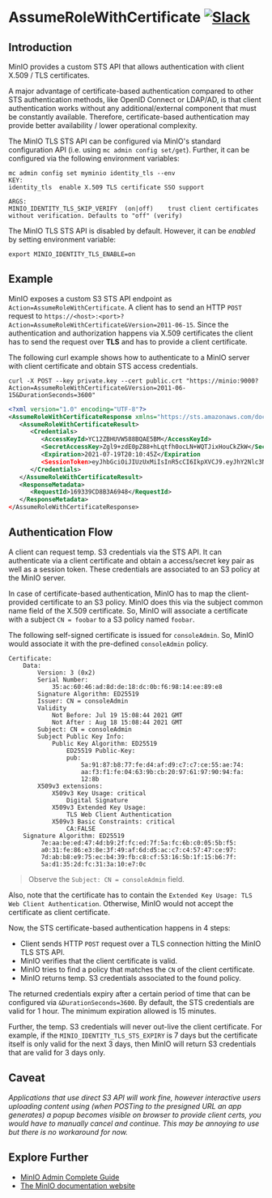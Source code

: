 # AssumeRoleWithCertificate [![Slack](https://slack.min.io/slack?type=svg)](https://slack.min.io)

## Introduction
MinIO provides a custom STS API that allows authentication with client X.509 / TLS certificates.

A major advantage of certificate-based authentication compared to other STS authentication methods, like OpenID Connect or LDAP/AD, is that client authentication works without any additional/external component that must be constantly available. Therefore, certificate-based authentication may provide better availability / lower operational complexity.

The MinIO TLS STS API can be configured via MinIO's standard configuration API (i.e. using `mc admin config set/get`). Further, it can be configured via the following environment variables:

```
mc admin config set myminio identity_tls --env
KEY:
identity_tls  enable X.509 TLS certificate SSO support

ARGS:
MINIO_IDENTITY_TLS_SKIP_VERIFY  (on|off)    trust client certificates without verification. Defaults to "off" (verify)
```

The MinIO TLS STS API is disabled by default. However, it can be *enabled* by setting environment variable:
```
export MINIO_IDENTITY_TLS_ENABLE=on
```

## Example
MinIO exposes a custom S3 STS API endpoint as `Action=AssumeRoleWithCertificate`. A client has to send an HTTP `POST` request to `https://<host>:<port>?Action=AssumeRoleWithCertificate&Version=2011-06-15`. Since the authentication and authorization happens via X.509 certificates the client has to send the request over **TLS** and has to provide
a client certificate.

The following curl example shows how to authenticate to a MinIO server with client certificate and obtain STS access credentials.

```curl
curl -X POST --key private.key --cert public.crt "https://minio:9000?Action=AssumeRoleWithCertificate&Version=2011-06-15&DurationSeconds=3600"
```

```xml
<?xml version="1.0" encoding="UTF-8"?>
<AssumeRoleWithCertificateResponse xmlns="https://sts.amazonaws.com/doc/2011-06-15/">
   <AssumeRoleWithCertificateResult>
      <Credentials>
         <AccessKeyId>YC12ZBHUVW588BQAE5BM</AccessKeyId>
         <SecretAccessKey>Zgl9+zdE0pZ88+hLqtfh0ocLN+WQTJixHouCkZkW</SecretAccessKey>
         <Expiration>2021-07-19T20:10:45Z</Expiration
         <SessionToken>eyJhbGciOiJIUzUxMiIsInR5cCI6IkpXVCJ9.eyJhY2Nlc3NLZXkiOiJZQzEyWkJIVVZXNTg4QlFBRTVCTSIsImV4cCI6MTYyNjcyNTQ0NX0.wvMUf3w_x16qpVWgua8WxnV1Sgtv1jOnSu03vbrwOMzV3cI4q3_9WZD9LwlP-34DTsvbsg7gCBGh6YNriMMiQw</SessionToken>
      </Credentials>
   </AssumeRoleWithCertificateResult>
   <ResponseMetadata>
      <RequestId>169339CD8B3A6948</RequestId>
   </ResponseMetadata>
</AssumeRoleWithCertificateResponse>
```

## Authentication Flow

A client can request temp. S3 credentials via the STS API. It can authenticate via a client certificate and obtain a access/secret key pair as well as a session token. These credentials are associated to an S3 policy at the MinIO server.

In case of certificate-based authentication, MinIO has to map the client-provided certificate to an S3 policy. MinIO does this via the subject common name field of the X.509 certificate. So, MinIO will associate a certificate with a subject `CN = foobar` to a S3 policy named `foobar`.

The following self-signed certificate is issued for `consoleAdmin`. So, MinIO would associate it with the pre-defined `consoleAdmin` policy.
```
Certificate:
    Data:
        Version: 3 (0x2)
        Serial Number:
            35:ac:60:46:ad:8d:de:18:dc:0b:f6:98:14:ee:89:e8
        Signature Algorithm: ED25519
        Issuer: CN = consoleAdmin
        Validity
            Not Before: Jul 19 15:08:44 2021 GMT
            Not After : Aug 18 15:08:44 2021 GMT
        Subject: CN = consoleAdmin
        Subject Public Key Info:
            Public Key Algorithm: ED25519
                ED25519 Public-Key:
                pub:
                    5a:91:87:b8:77:fe:d4:af:d9:c7:c7:ce:55:ae:74:
                    aa:f3:f1:fe:04:63:9b:cb:20:97:61:97:90:94:fa:
                    12:8b
        X509v3 extensions:
            X509v3 Key Usage: critical
                Digital Signature
            X509v3 Extended Key Usage: 
                TLS Web Client Authentication
            X509v3 Basic Constraints: critical
                CA:FALSE
    Signature Algorithm: ED25519
         7e:aa:be:ed:47:4d:b9:2f:fc:ed:7f:5a:fc:6b:c0:05:5b:f5:
         a0:31:fe:86:e3:8e:3f:49:af:6d:d5:ac:c7:c4:57:47:ce:97:
         7d:ab:b8:e9:75:ec:b4:39:fb:c8:cf:53:16:5b:1f:15:b6:7f:
         5a:d1:35:2d:fc:31:3a:10:e7:0c
```
> Observe the `Subject: CN = consoleAdmin` field.

Also, note that the certificate has to contain the `Extended Key Usage: TLS Web Client Authentication`. Otherwise, MinIO would not accept the certificate as client certificate.

Now, the STS certificate-based authentication happens in 4 steps:

- Client sends HTTP `POST` request over a TLS connection hitting the MinIO TLS STS API.
- MinIO verifies that the client certificate is valid.
- MinIO tries to find a policy that matches the `CN` of the client certificate.
- MinIO returns temp. S3 credentials associated to the found policy.

The returned credentials expiry after a certain period of time that can be configured via `&DurationSeconds=3600`. By default, the STS credentials are valid for 1 hour. The minimum expiration allowed is 15 minutes.

Further, the temp. S3 credentials will never out-live the client certificate. For example, if the `MINIO_IDENTITY_TLS_STS_EXPIRY` is 7 days but the certificate itself is only valid for the next 3 days, then MinIO will return S3 credentials that are valid for 3 days only.

## Caveat

*Applications that use direct S3 API will work fine, however interactive users uploading content using (when POSTing to the presigned URL an app generates) a popup becomes visible on browser to provide client certs, you would have to manually cancel and continue. This may be annoying to use but there is no workaround for now.*


## Explore Further
- [MinIO Admin Complete Guide](https://docs.min.io/docs/minio-admin-complete-guide.html)
- [The MinIO documentation website](https://docs.min.io)
